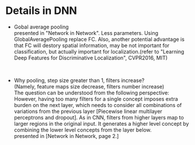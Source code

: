 # Details in DNN

+ Gobal average pooling<br>
presented in "Network in Network". Less parameters. Using GlobalAveragePooling replace FC.
Also, another potential advantage is that FC will destory spatial information, may be not important for classification, but actually important for localization.(refer to "Learning Deep Features for Discriminative Localization", CVPR2016, MIT)
<br>

+ Why pooling, step size greater than 1, filters increase?<br>
(Namely, feature maps size decrease, filters number increase)<br>
The question can be understood from  the following perspective:<br>
However, having too many filters for a single concept imposes extra burden on the next layer, which needs to consider all combinations of variations from the previous layer [Piecewise linear multilayer perceptrons and dropout]. As in CNN, filters from higher layers map to larger regions in the original input. It generates a higher level concept by combining the lower level concepts from the layer below.<br>
presented in [Network in Network, page 2.]


